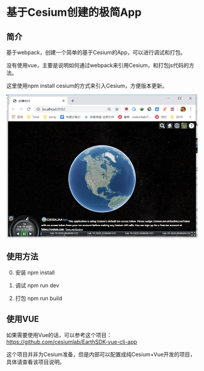 # 基于Cesium创建的极简App

## 简介

基于webpack，创建一个简单的基于Cesium的App，可以进行调试和打包。

没有使用vue，主要是说明如何通过webpack来引用Cesium，和打包js代码的方法。

这里使用npm install cesium的方式来引入Cesium，方便版本更新。

![预览](./tools/images/preview.png)

## 使用方法

0. 安装
npm install

1. 调试
npm run dev

2. 打包
npm run build

## 使用VUE

如果需要使用Vue的话，可以参考这个项目：https://github.com/cesiumlab/EarthSDK-vue-cli-app 

这个项目并非为Cesium准备，但是内部可以配置成纯Cesium+Vue开发的项目，具体请查看该项目说明。


